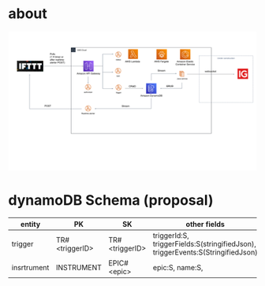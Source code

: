
# about
![architecture](./doc/architecture.png)
# dynamoDB Schema (proposal)
| entity | PK | SK | other fields
|---|---|---|---
|trigger|TR#\<triggerID\>|TR#\<triggerID\>|triggerId:S, triggerFields:S(stringifiedJson), triggerEvents:S(StringifiedJson)
|insrtrument|INSTRUMENT|EPIC#\<epic\>|epic:S, name:S,
